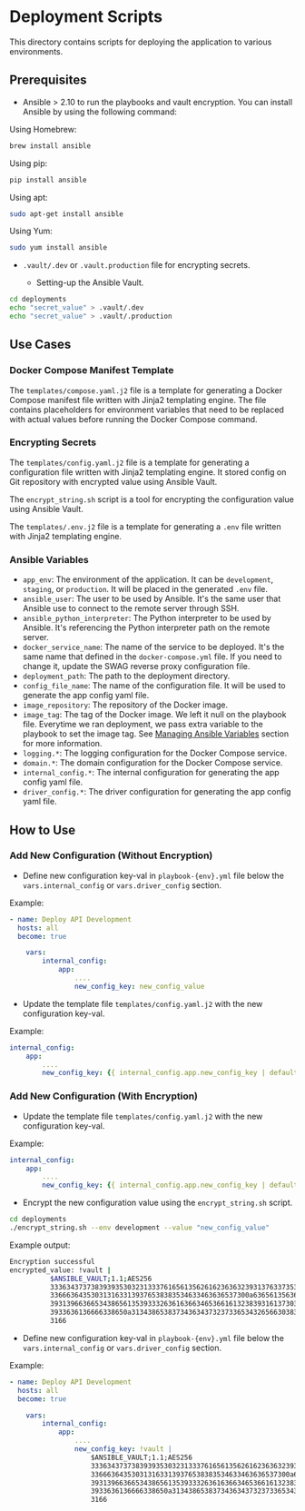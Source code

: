 # Deployment Scripts

This directory contains scripts for deploying the application to various environments.

## Prerequisites

- Ansible > 2.10 to run the playbooks and vault encryption. You can install Ansible by using the following command:

Using Homebrew:

```bash
brew install ansible
```

Using pip:

```bash
pip install ansible
```

Using apt:

```bash
sudo apt-get install ansible
```

Using Yum:

```bash
sudo yum install ansible
```

- `.vault/.dev` or `.vault.production` file for encrypting secrets.

  - Setting-up the Ansible Vault.

```bash
cd deployments
echo "secret_value" > .vault/.dev
echo "secret_value" > .vault/.production
```

## Use Cases

### Docker Compose Manifest Template

The `templates/compose.yaml.j2` file is a template for generating a Docker Compose manifest file written with Jinja2 templating engine. The file contains placeholders for environment variables that need to be replaced with actual values before running the Docker Compose command.

### Encrypting Secrets

The `templates/config.yaml.j2` file is a template for generating a configuration file written with Jinja2 templating engine. It stored config on Git repository with encrypted value using Ansible Vault.

The `encrypt_string.sh` script is a tool for encrypting the configuration value using Ansible Vault.

The `templates/.env.j2` file is a template for generating a `.env` file written with Jinja2 templating engine.

### Ansible Variables

- `app_env`: The environment of the application. It can be `development`, `staging`, or `production`. It will be placed in the generated `.env` file.
- `ansible_user`: The user to be used by Ansible. It's the same user that Ansible use to connect to the remote server through SSH.
- `ansible_python_interpreter`: The Python interpreter to be used by Ansible. It's referencing the Python interpreter path on the remote server.
- `docker_service_name`: The name of the service to be deployed. It's the same name that defined in the `docker-compose.yml` file. If you need to change it, update the SWAG reverse proxy configuration file.
- `deployment_path`: The path to the deployment directory.
- `config_file_name`: The name of the configuration file. It will be used to generate the app config yaml file.
- `image_repository`: The repository of the Docker image.
- `image_tag`: The tag of the Docker image. We left it null on the playbook file. Everytime we ran deployment, we pass extra variable to the playbook to set the image tag. See [Managing Ansible Variables](#managing-ansible-variables) section for more information.
- `logging.*`: The logging configuration for the Docker Compose service.
- `domain.*`: The domain configuration for the Docker Compose service.
- `internal_config.*`: The internal configuration for generating the app config yaml file.
- `driver_config.*`: The driver configuration for generating the app config yaml file.

## How to Use

### Add New Configuration (Without Encryption)

- Define new configuration key-val in `playbook-{env}.yml` file below the `vars.internal_config` or `vars.driver_config` section.

Example:

```yaml
- name: Deploy API Development
  hosts: all
  become: true

    vars:
        internal_config:
            app:
                ....
                new_config_key: new_config_value
```

- Update the template file `templates/config.yaml.j2` with the new configuration key-val.

Example:

```yaml
internal_config:
    app:
        ....
        new_config_key: {{ internal_config.app.new_config_key | default('') }}
```

### Add New Configuration (With Encryption)

- Update the template file `templates/config.yaml.j2` with the new configuration key-val.

Example:

```yaml
internal_config:
    app:
        ....
        new_config_key: {{ internal_config.app.new_config_key | default('') }}
```

- Encrypt the new configuration value using the `encrypt_string.sh` script.

```bash
cd deployments
./encrypt_string.sh --env development --value "new_config_value"
```

Example output:

```bash
Encryption successful
encrypted_value: !vault |
          $ANSIBLE_VAULT;1.1;AES256
          33363437373839393530323133376165613562616236363239313763373535656639626231613834
          3366636435303131633139376538383534633463636537300a636561356366323634343836353832
          39313966366534386561353933326361636634653661613238393161373035356431633633656533
          3933636136666338650a313438653837343634373237336534326566303839663131386130626438
          3166
```

- Define new configuration key-val in `playbook-{env}.yml` file below the `vars.internal_config` or `vars.driver_config` section.

Example:

```yaml
- name: Deploy API Development
  hosts: all
  become: true

    vars:
        internal_config:
            app:
                ....
                new_config_key: !vault |
                    $ANSIBLE_VAULT;1.1;AES256
                    33363437373839393530323133376165613562616236363239313763373535656639626231613834
                    3366636435303131633139376538383534633463636537300a636561356366323634343836353832
                    39313966366534386561353933326361636634653661613238393161373035356431633633656533
                    3933636136666338650a313438653837343634373237336534326566303839663131386130626438
                    3166
```

